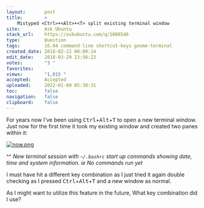 ```yaml
---
layout:       post
title:        >
    Mistyped <Ctrl>+<Alt>+<T> split existing terminal window
site:         Ask Ubuntu
stack_url:    https://askubuntu.com/q/1008546
type:         Question
tags:         16.04 command-line shortcut-keys gnome-terminal
created_date: 2018-02-22 00:09:14
edit_date:    2018-03-29 23:56:22
votes:        "3 "
favorites:    
views:        "1,015 "
accepted:     Accepted
uploaded:     2022-01-09 05:38:31
toc:          false
navigation:   false
clipboard:    false
---
```


For years now I've been using <kbd>Ctrl</kbd>+<kbd>Alt</kbd>+<kbd>T</kbd> to open a new terminal window. Just now for the first time it took my existing window and created two panes within it:

[![now.png][1]][1]

^^ *New terminal session with `~/.bashrc` start up commands showing date, time and system information. ie No commands run yet*

I must have hit a different key combination as I just tried it again double checking as I pressed <kbd>Ctrl</kbd>+<kbd>Alt</kbd>+<kbd>T</kbd> and a new window as normal.

As I might want to utilize this feature in the future, What key combination did I use?


  [1]: https://i.stack.imgur.com/qEbbV.png
